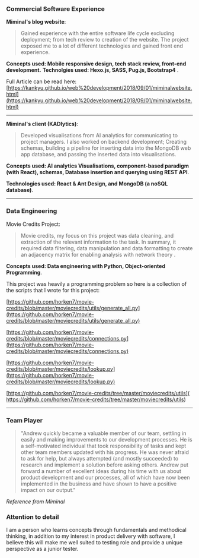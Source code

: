 ### Commercial Software Experience 

**Miminal's blog website**:

> Gained experience with the entire software life cycle excluding deployment; from tech review to creation of the website.
The project exposed me to a lot of different technologies and gained front end experience.

**Concepts used: Mobile responsive design, tech stack review, front-end development.**
**Technolgies used: Hexo.js, SASS, Pug.js, Bootstrap4** .

Full Article can be read here: [https://kankyu.github.io/web%20development/2018/09/01/miminalwebsite.html](https://kankyu.github.io/web%20development/2018/09/01/miminalwebsite.html)

---

**Miminal's client (KADlytics)**:
> Developed visualisations from AI analytics for communicating to project managers. I also worked on backend development; Creating schemas, building a pipeline for inserting data into the MongoDB web app database, and passing the inserted data into visualisations.

**Concepts used: AI analytics Visualisations, component-based paradigm (with React), schemas, Database insertion and querying using REST API**. 

**Technologies used: React & Ant Design, and MongoDB (a noSQL database)**.

---

### Data Engineering

Movie Credits Project:

> Movie credits, my focus on this project was data cleaning, and extraction of the relevant information to the task. In summary, it required data filtering, data manipulation and data formatting to create an adjacency matrix for enabling analysis with network theory . 

**Concepts used: Data engineering with Python, Object-oriented Programming**.

This project was heavily a programming problem so here is a collection of the scripts that I wrote for this project:

[https://github.com/horken7/movie-credits/blob/master/moviecredits/utils/generate_all.py](https://github.com/horken7/movie-credits/blob/master/moviecredits/utils/generate_all.py)

[https://github.com/horken7/movie-credits/blob/master/moviecredits/connections.py](https://github.com/horken7/movie-credits/blob/master/moviecredits/connections.py)

[https://github.com/horken7/movie-credits/blob/master/moviecredits/lookup.py](https://github.com/horken7/movie-credits/blob/master/moviecredits/lookup.py)

[https://github.com/horken7/movie-credits/tree/master/moviecredits/utils](
https://github.com/horken7/movie-credits/tree/master/moviecredits/utils)

---

### Team Player
> "Andrew quickly became a valuable member of our team, settling in easily and making improvements to our development processes. He is a self-motivated individual that took responsibility of tasks and kept other team members updated with his progress. He was never afraid to ask for help, but always attempted (and mostly succeeded) to research and implement a solution before asking others. Andrew put forward a number of excellent ideas during his time with us about product development and our processes, all of which have now been implemented in the business and have shown to have a positive impact on our output."

*Reference from Miminal*

### Attention to detail
I am a person who learns concepts through fundamentals and methodical thinking, in addition to my interest in product delivery with software, I believe this will make me well suited to testing role and provide a unique perspective as a junior tester.
